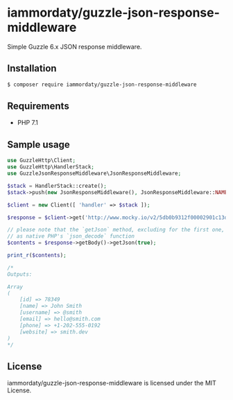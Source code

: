 # iammordaty/guzzle-json-response-middleware

Simple Guzzle 6.x JSON response middleware.

## Installation

```bash
$ composer require iammordaty/guzzle-json-response-middleware
```

## Requirements

* PHP 7.1

## Sample usage

```php
use GuzzleHttp\Client;
use GuzzleHttp\HandlerStack;
use GuzzleJsonResponseMiddleware\JsonResponseMiddleware;

$stack = HandlerStack::create();
$stack->push(new JsonResponseMiddleware(), JsonResponseMiddleware::NAME);

$client = new Client([ 'handler' => $stack ]);

$response = $client->get('http://www.mocky.io/v2/5db0b9312f00002901c13d8e');

// please note that the `getJson` method, excluding for the first one, accepts the same arguments
// as native PHP's `json_decode` function
$contents = $response->getBody()->getJson(true);

print_r($contents);

/*
Outputs:

Array
(
    [id] => 78349
    [name] => John Smith
    [username] => @smith
    [email] => hello@smith.com
    [phone] => +1-202-555-0192
    [website] => smith.dev
)
*/

```

## License

iammordaty/guzzle-json-response-middleware is licensed under the MIT License.
